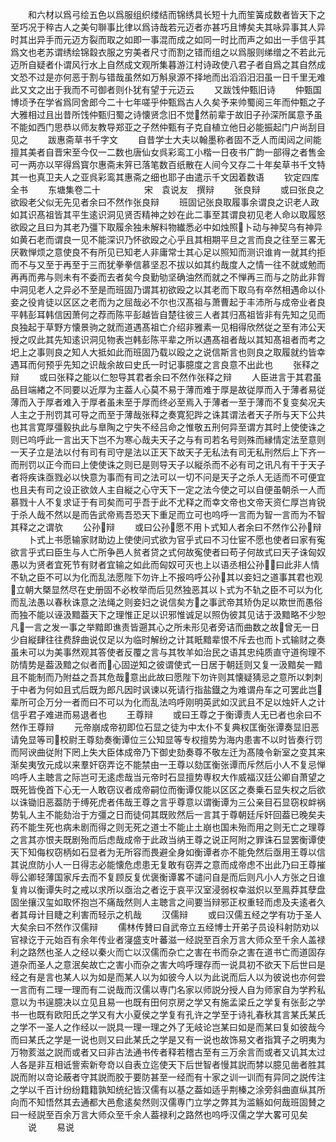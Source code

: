 <!-- { "loadSidebar": true } -->
　　和六材以爲弓绘五色以爲服组织缕结而锦绣具长短十九而笙簧成数者皆天下之至巧况于稡古人之美句聨事比律以爲诗哉若元迈者亦甚巧且博矣夫其咏异事其人异时其出异手而元迈方裂而取之如即一事混而成之如同一时比而声之如出一手信乎其爲文也老苏谓绣绘锦縠衣服之穷美者尺寸而割之错而组之以爲服则绨缯之不若此元迈所自疑者仆谓风行水上自然成文观所集暮游江村诗政使八君子者自爲之其自然成文恐不过是亦何恶于割与错哉虽然如万斛泉源不择地而出滔滔汨汨虽一日千里无难此又文之出于我而不可御者则仆犹有望于元迈云
　　又跋饯仲甄旧诗
　　仲甄国博顷予在学省爲同舍郎今二十七年嗟乎仲甄爲古人久矣予来帅蜀阅三年而仲甄之子大雅相过且出昔所饯仲甄归蜀之诗懐贤念旧不觉然前辈于故旧子孙深所属意予虽不能如西门思恭以师友教导郑亚之子然仲甄有子克自植立他日必能振起门户尚刮目见之
　　跋惠斋草书千字文
　　自昔学士大夫以翰墨称者固不乏人而闺闼之间能擅其美者自晋宋至今仅一二数也唐仙女呉彩鸾工小楷一日夜书广韵一部得之者售金可一两亦以罕得爲寳尔惠斋未笄已落笔数百纸散在人间今又存二十年矣草书千文特其一也真卫夫人之亚呉彩鸾其惠斋之细也耶子由遣示千文因着数语
　　钦定四库全书
　　东塘集卷二十　　　　　宋　袁说友　撰辩
　　张良辩
　　或曰张良之欲殴老父似无先见者余曰不然作张良辩
　　班固记张良取履事余谓良之识老人政如其识髙祖皆其平生逺识洞见贤否精神之妙在此二事至其谓良初见老人命以取履怒欲殴之且曰为其老乃彊下取履余独未解料物纎悉必中如烛照卜动与神契乌有神异如黄石老而谓良一见不能深识乃怀欲殴之心乎且其相期平旦之言而良之往至三畧无厌斁惮烦之意使良不有所见已知老人非庸常士其心足以照知而测识谁肯一就其约拒而不与又至于再至于三而犹拳拳信慕坚忍不拔以如其约哉度人之情一往不就或勉而再再而弗与则未有不委而去者矣今良勤劬坚确油然而就之不惮再三而与之防此非胷中洞见老人之异必不至是而班固乃谓其初欲殴之以其老而下取乌有卒然相遇命以仆妾之役肯徒以区区之老而为之屈哉必不尔也汉髙祖与萧曹起于丰沛所与成帝业者良平韩彭耳韩信因萧何之荐而陈平彭越皆自楚往彼三人者其归髙祖皆非有先知之见而良独起于草野方懐景驹之就而道遇髙祖亡介绍非雅素一见相得欣然従之至有沛公天授之叹此其先知逺识洞见物表岂韩彭陈平辈之所以遇髙祖者哉以其知髙祖者而考之圯上之事则良之知人大抵如此而班固乃载以殴之之说信斯言也则良之取履就约皆幸遇耳而何预乎先知之识哉余故曰史氏一时记事臆度之言良意不出此也
　　张释之辩
　　或曰张释之能以仁恕导其君者余曰不然作张释之辩
　　人臣进言于其君虽品目端緖之不同要以近厚为主葢人心莫不易于薄而难于厚是故従厚而入于薄者易従薄而入于厚者难入于厚者虽未至于厚而终必至焉入于薄者一至于薄而不复变矣况夫人主之于刑罚其可导之而至于薄哉张释之奏寛犯跸之诛其谓法者天子所与天下公共也其言寛厚彊毅执此与臯陶之宁失不经吕命之惟敬五刑何异至谓方其时上使使诛之则已呜呼此一言出天下岂不为寒心哉夫天子之与有司若名号则殊而縁情定法至意则一天子立是法以付有司有司守是法以正天下故天子无私法有司无私刑然后上下齐一而刑罚以正今而曰上使使诛之则已是则导天子以縦杀而不必有司之讯凡有干于天子者将疾诛亟戮必以快意为事而有司之法可以一切不问是天子之杀人无适而不可便宜也且夫有司之设正欲敛人主自縦之心守天下一定之法今使之可以自便虽朝杀一人而慕戮十人不复求证于有司矣而可乎吾于此不尤释之而幸文帝也文帝天资仁厚岂肯锐于杀人哉不然以是而告武帝焉吾恐天下重足而立可也呜呼一言而为智一言而为不智其释之之谓欤
　　公孙辩
　　或曰公孙愿不用卜式知人者余曰不然作公孙辩
　　卜式上书愿输家财助边上使使问式欲为官乎式曰不习仕宦不愿也使者曰家有寃欲言乎式曰臣生与人亡所争邑人贫者贷之式何故寃使者曰苟子何故式曰天子诛匈奴愚以为贤者宜死节有财者宜输之如此而匈奴可灭也上以语丞相公孙曰此非人情不轨之臣不可以为化而乱法愿陛下勿许上不报呜呼公孙其以妾妇之道事其君也观立朝大槩显然尽在史册固不必枚举而后见然独恶其以卜式为不轨之臣不可以为化而乱法愚以春秋诛意之法绳之则妾妇之说信矣方之事武帝其矫伪足以欺世而愚俗而独不能以诬汲黯葢天下之理惟正足以识邪惟诚足以照伪彼其见诘于汲黯略不少恕凡一言之发一事之举黯即谯责皆遡其心之所未形见者旁诘而曲数之故曾无一日少自縦肆往往费辞曲说仅足以为临时解纷之计其眂黯辈恨不斥去也而卜式输财之奏虽未可以为美事然观其答使者反覆之言与其牧羊如治民之语其忠纯质直守道徇理不防情势是葢汲黯之似者而心固逆知之彼谓使式一日居于朝廷则又复一汲黯矣一黯且不能制而乃附益之吾其危哉意出此故曰愿陛下勿许则其懐疑猜忌之意所以刺刺于中者为何如且式后既为郎凡因时讽谏以死请行指盐鐡之为难谓舟车之可罢此岂辈所可企万分一者而曰不可以为化而乱法呜呼刚明英武如汉武且不足以烛奸人之计信乎君子难进而易退者也
　　王尊辩
　　或曰王尊之于衡谭责人无已者也余曰不然作王尊辩
　　元帝崩成帝初即位石显之徒为中太仆不复典权匡衡张谭奏显旧恶请免显等司校尉王尊劾奏衡谭位三公知显等专权擅势为海内患害不以时皆奏行罚而阿谀曲従附下罔上失大臣体成帝乃下御史劾奏尊不敬左迁为髙陵令新室之变其来渐矣夷攷元成以来羣奸窃弄讫不能禁由一王尊以劾匡衡张谭而斥然后小人不复忌惮呜呼人主聴言之际岂可无逺虑哉当元帝时石显擅势専权大作威福汉廷公卿自萧望之既死皆俛首下心无一人敢窃议者成帝嗣位而衡谭仅能以区区之奏乗石显失权之后欲以诛锄旧恶葢防于缚死虎者伟哉王尊之言乎尊意以谓衡谭为三公亲目石显窃权衅祸势轧人主不能劾治于方彊之日而徒伺其既败然后一言其于尊朝廷斥奸回葢已晚矣夫药不能生死也病未剧而得之则无死之道士不能止土崩也国未殆而用之则无亡之理尊之言其亦恨夫既剧殆而后虑哉成帝于此政当纳王尊之说正阿附之罪诛石显罢衡谭使天下知侮权窃柄如石显者为无所容而畏避全身如衡谭者亦不能免然后亟用王尊以信其说庶防小人一日得志必能懐危虑患无复敢有窃弄之意而成帝虑不出此乃曰王尊摧辱公卿轻薄国家斥去而不复顾反复优褒衡谭畧不谴问自是而后则凡小人方张之日谁复肯以衡谭失时之戒以求所以亟治之者讫于哀平汉室浸弱权幸滋炽以至鳯莽其孽盘固坐攘汉玺如取怀抱岂不痛哉然则人主聴言之间要当辩邪正权重轻而虑及夫逺者久者其母计目睫之利害而轻示之机哉
　　汉儒辩
　　或曰汉儒五经之学有功于圣人大矣余曰不然作汉儒辩
　　儒林传賛曰自武帝立五经博士开弟子员设科射防劝以官禄讫于元始百有余年传业者寖盛支叶蕃滋一经説至百余万言大师众至千余人盖禄利之路然也圣人之经以秦火而亡以汉儒而杂亡之害在书而杂之害在道书亡而道固存道杂而圣人之意泯矣故亡之害小而杂之害大呜呼理存而一说具初不欲天下后世曰是经之有是言也某人以为如是而某人以为如彼今人以为此说而后人以为彼说也亦何尝一言而有二理一理而有二说哉而汉儒以専门名家以师説分授人自为师家自为学矜私意以为书逞臆决以立见且易一也既有田何京房之学又有施孟梁丘之学复有张彭之学书一也既有欧阳氏之学又有大小夏侯之学复有孔许之学至于诗礼春秋其言某氏某氏之学不一圣人之作经以一説具一理一理之外了无岐论岂某曰如是而某曰复如彼哉今而曰某氏之学是一说也则又曰此某氏之学是又有一说也故饰易文者指箕子之明夷为万物荄滋之説而或者又曰非古法通书传者释若稽古至有三万余言而或者又讥其太过人各是非互相诋訾索新夸竒以自表立迄使天下后世智者慢其説而棼以臆见凿者胜其説而附以竒论蔽者守其説而胶于要防甚至一经而有十家之训一训而有异同之説传注之学以千百计纷纷籍籍孰知统纪皆汉儒有以基之葢如适乎荆榛之涂旁斜曲直纵其所向而不知悟然其去通都大邑愈逺矣然则汉儒専门立学之弊其为滥觞如何哉班固賛之曰一经説至百余万言大师众至千余人葢禄利之路然也呜呼汉儒之学大畧可见矣
　　说
　　易说
